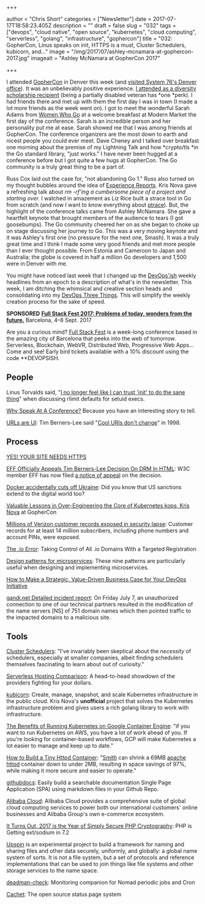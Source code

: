 +++

author = "Chris Short"
categories = ["Newsletter"]
date = 2017-07-17T18:58:23.405Z
description = ""
draft = false
slug = "032"
tags = ["devops", "cloud native", "open source", "kubernetes", "cloud computing", "serverless", "golang", "infrastructure", "gophercon"]
title = "032: GopherCon, Linus speaks on init, HTTPS is a must, Cluster Schedulers, kubicorn, and..."
image = "/img/2017/07/ashley-mcnamara-at-gophercon-2017.jpg"
imagealt = "Ashley McNamara at GopherCon 2017"

+++

I attended [GopherCon](https://gophercon.com/) in Denver this week (and [visited System 76's Denver office](https://twitter.com/system76/status/885951487284621312)). It was an unbelievably positive experience. [I attended as a diversity scholarship recipient](https://medium.com/@GolangBridge/welcome-to-our-gophercon-2017-diversity-scholarship-winners-afcced449ba2) (being a partially disabled veteran has *one *perk). I had friends there and met up with them the first day I was in town (I made a lot more friends as the week went on). I got to meet the wonderful Sarah Adams from [Women Who Go](http://www.womenwhogo.org/) at a welcome breakfast at Modern Market the first day of the conference. Sarah is an incredible person and her personality put me at ease. Sarah showed me that I was among friends at GopherCon. The conference organizers are the most down to earth and nicest people you could ever meet. Dave Cheney and I talked over breakfast one morning about the premise of my Lightning Talk and how *crypto/tls *in the Go standard library, "just works." I have never been hugged at a conference before but I got quite a few hugs at GopherCon. The Go community is a truly great thing to be a part of.

Russ Cox laid out the case for, "not abandoning Go 1." Russ also turned on my thought bubbles around the idea of [Experience Reports](https://github.com/golang/go/wiki/ExperienceReports). Kris Nova gave a refreshing talk about *rm -rf'*ing* *a cumbersome piece of a project and starting over*.* I watched in amazement as Liz Rice built a strace tool in Go from scratch (and now I want to know everything about [ptrace](http://man7.org/linux/man-pages/man2/ptrace.2.html)). But, the highlight of the conference talks came from Ashley McNamara. She gave a heartfelt keynote that brought members of the audience to tears (I got goosebumps). The Go community cheered her on as she began to choke up on stage discussing her journey to Go. This was a very moving keynote and it was Ashley's first one (no pressure for the next one, Smash). It was a truly great time and I think I made some very good friends and met more people than I ever thought possible. From Estonia and Cameroon to Japan and Australia; the globe is covered in half a million Go developers and 1,500 were in Denver with me.

You might have noticed last week that I changed up the [DevOps'ish](https://devopsish.com) weekly headlines from an epoch to a description of what's in the newsletter. This week, I am ditching the whimsical and creative section heads and consolidating into my [DevOps Three Things](https://speakerdeck.com/chrisshort/a-night-of-devops?slide=21). This will simplify the weekly creation process for the sake of speed.

**SPONSORED**
[**Full Stack Fest 2017: Problems of today, wonders from the future.**](https://2017.fullstackfest.com)
Barcelona, 4–8 Sept. 2017

Are you a curious mind? [Full Stack Fest](https://2017.fullstackfest.com) is a week-long conference based in the amazing city of Barcelona that peeks into the web of tomorrow. Serverless, Blockchain, WebVR, Distributed Web, Progressive Web Apps... Come and see! Early bird tickets available with a 10% discount using the code **DEVOPSISH.

## People

Linus Torvalds said, "[I no longer feel like I can trust 'init' to do the sane thing](https://lkml.org/lkml/2017/7/6/577)" when discussing rlimit defaults for setuid execs.

[Why Speak At A Conference?](https://itrevolution.com/why-speak-at-a-conference/) Because you have an interesting story to tell.

[URLs are UI](https://www.hanselman.com/blog/URLsAreUI.aspx): Tim Berners-Lee said "[Cool URIs don't change](https://www.w3.org/Provider/Style/URI)" in 1998.

<p><script async src="//pagead2.googlesyndication.com/pagead/js/adsbygoogle.js"></script>
<ins class="adsbygoogle"
     style="display:block; text-align:center;"
     data-ad-layout="in-article"
     data-ad-format="fluid"
     data-ad-client="ca-pub-8972983586873269"
     data-ad-slot="9019534115"></ins>
<script>
     (adsbygoogle = window.adsbygoogle || []).push({});
</script></p>

## Process

[YES! YOUR SITE NEEDS HTTPS](https://doesmysiteneedhttps.com/)

[EFF Officially Appeals Tim Berners-Lee Decision On DRM In HTML](https://www.techdirt.com/articles/20170712/10262037770/eff-officially-appeals-tim-berners-lee-decision-drm-html.shtml): W3C member EFF has now filed [a notice of appeal](https://www.eff.org/deeplinks/2017/07/notice-w3c-effs-appeal-directors-decision-eme) on the decision.

[Docker accidentally cuts off Ukraine](https://www.theregister.co.uk/2017/07/13/docker_accidentally_cuts_off_ukraine/): Did you know that US sanctions extend to the digital world too?

[Valuable Lessons in Over-Engineering the Core of Kubernetes kops, Kris Nova](https://about.sourcegraph.com/go/valuable-lessons-in-over-engineering-the-core-of-kubernetes-kops) at GopherCon

[Millions of Verizon customer records exposed in security lapse](http://www.zdnet.com/article/millions-verizon-customer-records-israeli-data/): Customer records for at least 14 million subscribers, including phone numbers and account PINs, were exposed.

[The .io Error](https://thehackerblog.com/the-io-error-taking-control-of-all-io-domains-with-a-targeted-registration/): Taking Control of All .io Domains With a Targeted Registration

[Design patterns for microservices](https://azure.microsoft.com/en-us/blog/design-patterns-for-microservices/): These nine patterns are particularly useful when designing and implementing microservices.

[How to Make a Strategic, Value-Driven Business Case for Your DevOps Initiative](https://www.contino.io/insights/how-to-make-a-strategic-value-driven-business-case-for-your-devops-initiative)

[gandi.net Detailed incident report](https://news.gandi.net/en/2017/07/detailed-incident-report/): On Friday July 7, an unauthorized connection to one of our technical partners resulted in the modification of the name servers [NS] of 751 domain names which then pointed traffic to the impacted domains to a malicious site.

<script async src="//pagead2.googlesyndication.com/pagead/js/adsbygoogle.js"></script>
<!-- devopsish.com Responsive -->
<ins class="adsbygoogle"
     style="display:block"
     data-ad-client="ca-pub-8972983586873269"
     data-ad-slot="4977359089"
     data-ad-format="auto"></ins>
<script>
(adsbygoogle = window.adsbygoogle || []).push({});
</script>

## Tools

[Cluster Schedulers](https://medium.com/@cindysridharan/schedulers-kubernetes-and-nomad-b0f2e14a896): "I've invariably been skeptical about the *necessity* of schedulers, especially at smaller companies, albeit finding schedulers themselves fascinating to learn about out of curiosity."

[Serverless Hosting Comparison](https://headmelted.com/serverless-showdown-4a771ca561d2): A head-to-head showdown of the providers fighting for your dollars.

[kubicorn](https://github.com/kris-nova/kubicorn): Create, manage, snapshot, and scale Kubernetes infrastructure in the public cloud. Kris Nova's **unofficial** project that solves the Kubernetes infrastructure problem and gives users a rich golang library to work with infrastructure.

[The Benefits of Running Kubernetes on Google Container Engine](https://www.reactiveops.com/blog/benefits-of-running-kubernetes-on-google-container-engine/): "if you want to run Kubernetes on AWS, you have a lot of work ahead of you. If you're looking for container-based workflows, GCP will make Kubernetes a lot easier to manage and keep up to date."

[How to Build a Tiny Httpd Container](https://hackernoon.com/how-to-build-a-tiny-httpd-container-ae622c37db39): "[Smith](https://github.com/oracle/smith) can shrink a 69MB [apache httpd](https://httpd.apache.org/) container down to under 2MB, resulting in space savings of 97%, while making it more secure and easier to operate."

[githubdocs](https://www.npmjs.com/package/githubdocs): Easily build a searchable documentation Single Page Application (SPA) using markdown files in your Github Repo.

[Alibaba Cloud](https://www.alibabacloud.com/): Alibaba Cloud provides a comprehensive suite of global cloud computing services to power both our international customers' online businesses and Alibaba Group's own e-commerce ecosystem.

[It Turns Out, 2017 is the Year of Simply Secure PHP Cryptography](https://paragonie.com/blog/2017/07/it-turns-out-2017-is-year-simply-secure-php-cryptography): PHP is Getting ext/sodium in 7.2

[Upspin](https://upspin.io/) is an experimental project to build a framework for naming and sharing files and other data securely, uniformly, and globally: a global name system of sorts. It is not a file system, but a set of protocols and reference implementations that can be used to join things like file systems and other storage services to the name space.

[deadman-check](https://github.com/sepulworld/deadman-check): Monitoring companion for Nomad periodic jobs and Cron

[Cachet](https://cachethq.io/): The open source status page system